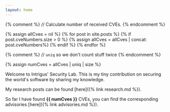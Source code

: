 ```yaml
---
layout: home
---
```

{% comment %}
// Calculate number of received CVEs.
{% endcomment %}

{% assign allCves = nil %}
{% for post in site.posts %}
{% if post.cveNumbers.size > 0 %}
{% assign allCves = allCves | concat: post.cveNumbers%}
{% endif %}
{% endfor %}

{% comment %}
// `uniq` so we don't count stuff twice
{% endcomment %}

{% assign numCves = allCves | uniq | size %}


Welcome to Intrigus' Security Lab.
This is my tiny contribution on securing the world's software by sharing my knowledge.

My research posts can be found [here]({% link research.md %}).

So far I have found **{{ numCves }}** CVEs, you can find the corresponding advisories [here]({% link advisories.md %}).
